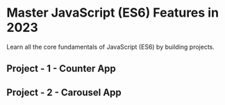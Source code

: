 # Master JavaScript (ES6) Features in  2023
Learn all the core fundamentals of JavaScript (ES6) by building projects.

## Project - 1 - Counter App
## Project - 2 - Carousel App